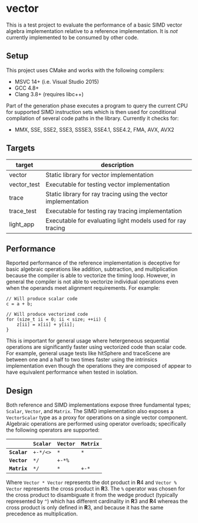 # **vector**

This is a test project to evaluate the performance of a basic SIMD vector
algebra implementation relative to a reference implementation. It is *not*
currently implemented to be consumed by other code.

## Setup

This project uses CMake and works with the following compilers:
- MSVC 14+ (i.e. Visual Studio 2015)
- GCC 4.8+
- Clang 3.8+ (requires libc++)

Part of the generation phase executes a program to query the current CPU for
supported SIMD instruction sets which is then used for conditional compilation
of several code paths in the library. Currently it checks for:

* MMX, SSE, SSE2, SSE3, SSSE3, SSE4.1, SSE4.2, FMA, AVX, AVX2

## Targets

| target      | description
|-------      |------------
| vector      | Static library for vector implementation
| vector_test | Executable for testing vector implementation
| trace       | Static library for ray tracing using the vector implementation
| trace_test  | Executable for testing ray tracing implementation
| light_app   | Executable for evaluating light models used for ray tracing

## Performance

Reported performance of the reference implementation is deceptive for basic
algebraic operations like addition, subtraction, and multiplication because
the compiler is able to vectorize the timing loop. However, in general the
compiler is not able to vectorize individual operations even when the operands
meet alignment requirements. For example:

```
// Will produce scalar code
c = a + b;

// Will produce vectorized code
for (size_t ii = 0; ii < size; ++ii) {
    z[ii] = x[ii] + y[ii];
}
```

This is important for general usage where hetergeneous sequential operations
are significantly faster using vectorized code than scalar code. For example,
general usage tests like hitSphere and traceScene are between one and a half to
two times faster using the intrinsics implementation even though the operations
they are composed of appear to have equivalent performance when tested in
isolation.

## Design

Both reference and SIMD implementations expose three fundamental types;
`Scalar`, `Vector`, and `Matrix`. The SIMD implementation also exposes a
`VectorScalar` type as a proxy for operations on a single vector component.
Algebraic operations are performed using operator overloads; specifically
the following operators are supported:

|              | `Scalar` | `Vector` | `Matrix` |
|------------- | -------- | -------- | -------- |
| **`Scalar`** | `+-*/<>` | `*`      | `*`      |
| **`Vector`** | `*/`     | `+-*%`   |          |
| **`Matrix`** | `*/`     | `*`      | `+-*`    |

Where `Vector * Vector` represents the dot product in **R**4 and `Vector %
Vector` represents the cross product in **R**3. The `%` operator was chosen
for the cross product to disambiguate it from the wedge product (typically
represented by `^`) which has different cardinality in **R**3 and **R**4
whereas the cross product is only defined in **R**3, and because it has the
same precedence as multiplication.
